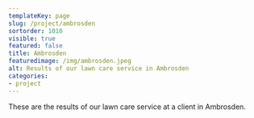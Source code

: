 ```yaml
---
templateKey: page
slug: /project/ambrosden
sortorder: 1010
visible: true
featured: false
title: Ambrosden
featuredimage: /img/ambrosden.jpeg
alt: Results of our lawn care service in Ambrosden
categories:
- project
---
```

These are the results of our lawn care service at a client in Ambrosden.


